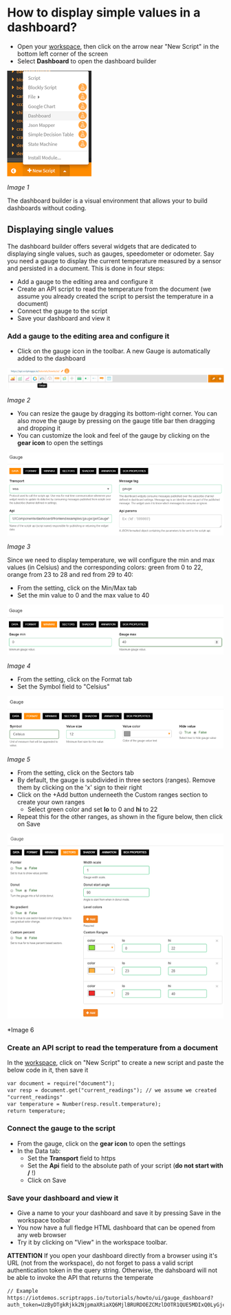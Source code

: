 # How to display simple values in a dashboard?

- Open your [workspace](https://www.scriptr.io/workspace), then click on the arrow near "New Script" in the bottom left corner of the screen
- Select **Dashboard** to open the dashboard builder

![Open Dashboard Builder](./images/open_dashboard.png)

*Image 1*

The dashboard builder is a visual environment that allows your to build dashboards without coding.

## Displaying single values

The dashboard builder offers several widgets that are dedicated to displaying single values, such as gauges, speedometer or odometer.
Say you need a gauge to display the current temperature measured by a sensor and persisted in a document. This is done in four steps:
- Add a gauge to the editing area and configure it 
- Create an API script to read the temperature from the document (we assume you already created the script to persist the temperature in a document)
- Connect the gauge to the script
- Save your dashboard and view it

### Add a gauge to the editing area and configure it 

- Click on the gauge icon in the toolbar. A new Gauge is automatically added to the dashboard

![New gauge](./images/add_gauge.png)

*Image 2*

- You can resize the gauge by dragging its bottom-right corner. You can also move the gauge by pressing on the gauge title bar then dragging and dropping it
- You can customize the look and feel of the gauge by clicking on the **gear icon** to open the settings

![Gauge settings](./images/gauge_settings.png)

*Image 3*

Since we need to display temperature, we will configure the min and max values (in Celsius) and the corresponding colors: green from 0 to 22, orange from 23 to 28 and red from 29 to 40:

- From the setting, click on the Min/Max tab
- Set the min value to 0 and the max value to 40

![Gauge Min/Max](./images/gauge_minmax.png)

*Image 4*

- From the setting, click on the Format tab
- Set the Symbol field to "Celsius"

![Gauge Min/Max](./images/gauge_unit.png)

*Image 5*

- From the setting, click on the Sectors tab
- By default, the gauge is subdivided in three sectors (ranges). Remove them by clicking on the 'x' sign to their right
- Click on the +Add button underneeth the Custom ranges section to create your own ranges
  - Select green color and set **lo** to 0 and **hi** to 22
- Repeat this for the other ranges, as shown in the figure below, then click on Save

![Gauge custom ranges](./images/gauge_sectors.png)

*Image 6

### Create an API script to read the temperature from a document 

In the [workspace](https://www.scriptr.io/workspace), click on "New Script" to create a new script and paste the below code in it, then save it 
```
var document = require("document");
var resp = document.get("current_readings"); // we assume we created "current_readings"
var temperature = Number(resp.result.temperature);
return temperature;
```

### Connect the gauge to the script

- From the gauge, click on the **gear icon** to open the settings
- In the Data tab:
  - Set the **Transport** field to https
  - Set the **Api** field to the absolute path of your script (**do not start with /** !)
  - Click on Save

### Save your dashboard and view it

- Give a name to your your dashboard and save it by pressing Save in the workspace toolbar
- You now have a full fledge HTML dashboard that can be opened from any web browser 
- Try it by clicking on "View" in the workspace toolbar.

**ATTENTION** If you open your dashboard directly from a browser using it's URL (not from the workspace), do not forget to pass a valid script authentication token in the query string. Otherwise, the dahsboard will not be able to invoke the API that returns the temperate

```
// Example
https://iotdemos.scriptrapps.io/tutorials/howto/ui/gauge_dashboard?auth_token=UzByDTgkRjkk2NjpmaXRiaXQ6MjlBRURDOEZCMzlDOTR1QUE5MDIxQ0LyGjc7MkJ5MDU%6X
```
